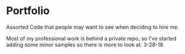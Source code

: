# Portfolio
Assorted Code that people may want to see when deciding to hire me. 

Most of my professional work is behind a private repo, so I've started adding some minor samples so there is more to look at.   3-28-18
